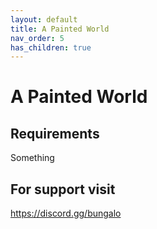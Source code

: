 ```yaml
---
layout: default
title: A Painted World
nav_order: 5
has_children: true
---
```

# A Painted World
## Requirements
Something
## For support visit
https://discord.gg/bungalo

